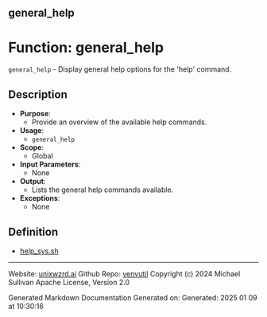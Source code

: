## general_help
# Function: general_help
 `general_help` - Display general help options for the 'help' command.
## Description
- **Purpose**:
  - Provide an overview of the available help commands.
- **Usage**: 
  - `general_help`
- **Scope**:
  - Global
- **Input Parameters**: 
  - None
- **Output**: 
  - Lists the general help commands available.
- **Exceptions**: 
  - None

## Definition 

* [help_sys.sh](../help_sys_sh.md)
---

Website: [unixwzrd.ai](https://unixwzrd.ai)
Github Repo: [venvutil](https://github.com/unixwzrd/venvutil)
Copyright (c) 2024 Michael Sullivan
Apache License, Version 2.0

Generated Markdown Documentation
Generated on: Generated: 2025 01 09 at 10:30:16
